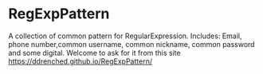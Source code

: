 # RegExpPattern
A collection of common pattern for RegularExpression.
Includes:
Email, phone number,common username, common nickname, common password and some digital.
Welcome to ask for it from this site https://ddrenched.github.io/RegExpPattern/
